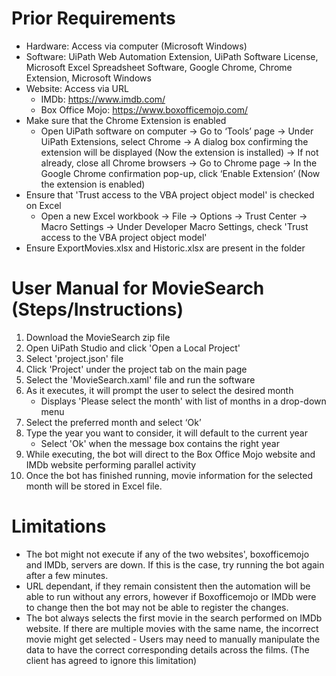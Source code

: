 # Prior Requirements
- Hardware: Access via computer (Microsoft Windows)
- Software: UiPath Web Automation Extension, UiPath Software License, Microsoft Excel Spreadsheet Software, Google Chrome, Chrome Extension, Microsoft Windows
- Website: Access via URL
  - IMDb: https://www.imdb.com/
  - Box Office Mojo: https://www.boxofficemojo.com/
- Make sure that the Chrome Extension is enabled
  - Open UiPath software on computer → Go to ‘Tools’ page → Under UiPath Extensions, select Chrome → A dialog box confirming the extension will be displayed (Now the extension is installed)  → If not already, close all Chrome browsers → Go to Chrome page → In the Google Chrome confirmation pop-up, click ‘Enable Extension’ (Now the extension is enabled)
- Ensure that 'Trust access to the VBA project object model' is checked on Excel
  - Open a new Excel workbook →  File →  Options →  Trust Center →  Macro Settings →  Under Developer Macro Settings, check 'Trust access to the VBA project object model'
- Ensure ExportMovies.xlsx and Historic.xlsx are present in the folder


# User Manual for MovieSearch (Steps/Instructions)
  1. Download the MovieSearch zip file
  2. Open UiPath Studio and click 'Open a Local Project'
  3. Select 'project.json' file
  4. Click 'Project' under the project tab on the main page
  5. Select the 'MovieSearch.xaml' file and run the software
  6. As it executes, it will prompt the user to select the desired month
      - Displays 'Please select the month' with list of months in a drop-down menu
  7. Select the preferred month and select ‘Ok’
  8. Type the year you want to consider, it will default to the current year
      - Select 'Ok' when the message box contains the right year
  10. While executing, the bot will direct to the Box Office Mojo website and IMDb website performing parallel activity
  11. Once the bot has finished running, movie information for the selected month will be stored in Excel file.


# Limitations
- The bot might not execute if any of the two websites', boxofficemojo and IMDb, servers are down. If this is the case, try running the bot again after a few minutes.
- URL dependant, if they remain consistent then the automation will be able to run without any errors, however if Boxofficemojo or IMDb were to change then the bot may not be able to register the changes.
- The bot always selects the first movie in the search performed on IMDb website. If there are multiple movies with the same name, the incorrect movie might get selected - Users may need to manually manipulate the data to have the correct corresponding details across the films. (The client has agreed to ignore this limitation)
